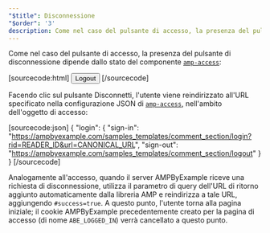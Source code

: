 ```yaml
---
"$title": Disconnessione
"$order": '3'
description: Come nel caso del pulsante di accesso, la presenza del pulsante di disconnessione dipende dallo stato del componente amp-access ...
---
```


Come nel caso del pulsante di accesso, la presenza del pulsante di disconnessione dipende dallo stato del componente [`amp-access`](../../../../documentation/components/reference/amp-access.md):

[sourcecode:html]
<button amp-access="loggedIn" amp-access-hide tabindex="0" on="tap:amp-access.login-sign-out" class="button-primary comment-button">Logout</button>
[/sourcecode]

Facendo clic sul pulsante Disconnetti, l'utente viene reindirizzato all'URL specificato nella configurazione JSON di [`amp-access`](../../../../documentation/components/reference/amp-access.md), nell'ambito dell'oggetto di accesso:

[sourcecode:json]
{
"login": {
  "sign-in": "https://ampbyexample.com/samples_templates/comment_section/login?rid=READER_ID&url=CANONICAL_URL",
  "sign-out": "https://ampbyexample.com/samples_templates/comment_section/logout"
  }
}
[/sourcecode]

Analogamente all'accesso, quando il server AMPByExample riceve una richiesta di disconnessione, utilizza il parametro di query dell'URL di ritorno aggiunto automaticamente dalla libreria AMP e reindirizza a tale URL, aggiungendo `#success=true`. A questo punto, l'utente torna alla pagina iniziale; il cookie AMPByExample precedentemente creato per la pagina di accesso (di nome `ABE_LOGGED_IN`) verrà cancellato a questo punto.
